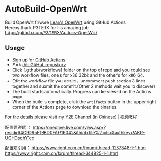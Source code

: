 # AutoBuild-OpenWrt

Build OpenWrt firware [Lean's OpenWrt](https://github.com/coolsnowwolf/lede) using GitHub Actions  
Hereby thank P3TERX for his amazing job: https://github.com/P3TERX/Actions-OpenWrt/

## Usage

- Sign up for [GitHub Actions](https://github.com/features/actions/signup)
- Fork [this GitHub repository](https://github.com/esirplayground/AutoBuild-OpenWrt)
- Click [.github/workflows] folder on the top of repo and you could see two workflow files, one's for x86 32bit and the other's for x86_64.
- Edit the workflow file you desire，uncomment push section 3 lines together and submit the commit.(Other 2 methods wait you to discover)
- The build starts automatically. Progress can be viewed on the Actions page.
- When the build is complete, click the `Artifacts` button in the upper right corner of the Actions page to download the binaries.

[For the details please visit my Y2B Channel (in Chinese) | 视频教程](https://www.youtube.com/c/esirplayground)

配置项说明 ： https://onedrive.live.com/view.aspx?resid=64C9D95F1BBD0FAF!16042&ithint=file%2cxlsx&authkey=!AKR-UGHOsqhY1cc

配置项引用：
https://www.right.com.cn/forum/thread-1237348-1-1.html
https://www.right.com.cn/forum/thread-344825-1-1.html
